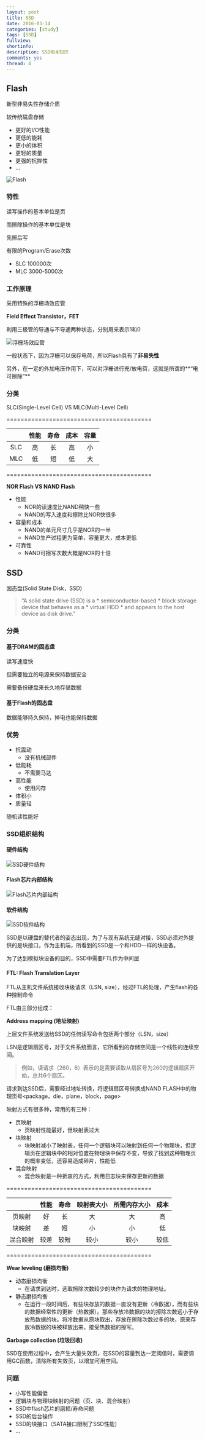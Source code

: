 ```yaml
---
layout: post
title: SSD
date: 2016-03-14
categories: [study]
tags: [SSD]
fullview: 
shortinfo: 
description: SSD相关知识
comments: yes
thread: 4
---
```


## Flash

新型非易失性存储介质

较传统磁盘存储

*	更好的I/O性能
*	更低的能耗
*	更小的体积
*	更轻的质量
*	更强的抗摔性
*	...

![Flash](/images/ssd1.jpg)

### 特性

读写操作的基本单位是页

而擦除操作的基本单位是块

先擦后写

有限的Program/Erase次数

* SLC 100000次
* MLC 3000-5000次

### 工作原理

采用特殊的浮栅场效应管

**Field Effect Transistor，FET**

利用三极管的导通与不导通两种状态，分别用来表示1和0

![浮栅场效应管](/images/ssd2.jpg)

一般状态下，因为浮栅可以保存电荷，所以Flash具有了**非易失性**

另外，在一定的外加电压作用下，可以对浮栅进行充/放电荷，这就是所谓的**“电可擦除”**

### 分类

SLC(Single-Level Cell) VS MLC(Multi-Level Cell)

=========================================

|  | 性能 | 寿命 | 成本 | 容量 |
|:---:|:---:|:---:|:---:|:---:|
| SLC | 高 | 长 | 高 | 小 |
| MLC | 低 | 短 | 低 | 大 |

=========================================

**NOR Flash VS NAND Flash**

*	性能
	*	NOR的读速度比NAND稍快一些 
	*	NAND的写入速度和擦除比NOR快很多
*	容量和成本
	*	NAND的单元尺寸几乎是NOR的一半
	*	NAND生产过程更为简单，容量更大，成本更低
*	可靠性
	*	NAND可擦写次数大概是NOR的十倍

## SSD

固态盘(Solid State Disk，SSD)

> “A solid state drive (SSD) is a * semiconductor-based * block storage device that behaves as a * virtual HDD * and appears to the host device as disk drive.”

### 分类

#### 基于DRAM的固态盘

读写速度快

但需要独立的电源来保持数据安全

需要备份硬盘来长久地存储数据 

#### 基于Flash的固态盘

数据能够持久保持，掉电也能保持数据

### 优势

*	抗震动
	*	没有机械部件
*	低能耗
	*	不需要马达
*	高性能
	*	使用闪存
*	体积小
*	质量轻

随机读性能好

### SSD组织结构

#### 硬件结构

![SSD硬件结构](/images/ssd3.jpg)

#### Flash芯片内部结构

![Flash芯片内部结构](/images/ssd4.jpg)

#### 软件结构

![SSD软件结构](/images/ssd5.jpg)

SSD是以硬盘的替代者的姿态出现，为了与现有系统无缝对接，SSD必须对外提供的是块接口，作为主机端，所看到的SSD是一个和HDD一样的块设备。

为了达到模拟块设备的目的，SSD中需要FTL作为中间层

#### FTL: Flash Translation Layer

FTL从主机文件系统接收块级请求（LSN, size），经过FTL的处理，产生flash的各种控制命令

FTL由三部分组成：

**Address mapping (地址映射)**

上层文件系统发送给SSD的任何读写命令包括两个部分（LSN，size）

LSN是逻辑扇区号，对于文件系统而言，它所看到的存储空间是一个线性的连续空间。

> 例如，读请求（260，6）表示的是需要读取从扇区号为260的逻辑扇区开始，总共6个扇区。

请求到达SSD后，需要经过地址转换，将逻辑扇区号转换成NAND FLASH中的物理页号<package，die，plane，block，page>

映射方式有很多种，常用的有三种：

*	页映射
	*	页映射性能最好，但映射表过大
*	块映射
	*	块映射减小了映射表，任何一个逻辑块可以映射到任何一个物理块，但逻辑页在逻辑块中的相对位置在物理块中保存不变，导致了找到这种物理页的概率变低，还容易造成碎片，性能低
*	混合映射
	*	混合映射是一种折衷的方式，利用日志块来保存更新的数据

=========================================

|  | 性能 | 寿命 | 映射表大小 | 所需内存大小 | 成本 |
|:---:|:---:|:---:|:---:|:---:|:---:|
| 页映射 | 好 | 长 | 大 | 大 | 高 |
| 块映射 | 差 | 短 | 小 | 小 | 低 |
| 混合映射 | 较差 | 较短 | 较小 | 较小 | 较低 | 

=========================================

**Wear leveling (磨损均衡)**

*	动态磨损均衡
	*	在请求到达时，选取擦除次数较少的块作为请求的物理地址。
*	静态磨损均衡
	*	在运行一段时间后，有些块存放的数据一直没有更新（冷数据），而有些块的数据经常性的更新（热数据）。那些存放冷数据的块的擦除次数远小于存放热数据的块。将冷数据从原块取出，存放在擦除次数过多的块，原来存放冷数据的块被释放出来，接受热数据的擦写。

**Garbage collection (垃圾回收)**

SSD在使用过程中，会产生大量失效页，在SSD的容量到达一定阈值时，需要调用GC函数，清除所有失效页，以增加可用空间。

### 问题

*	小写性能偏低
*	逻辑块与物理块映射的问题（页、块、混合映射）
*	SSD中flash芯片的磨损/寿命问题
*	SSD的后台操作
*	SSD的块接口（SATA接口限制了SSD性能）
*	...